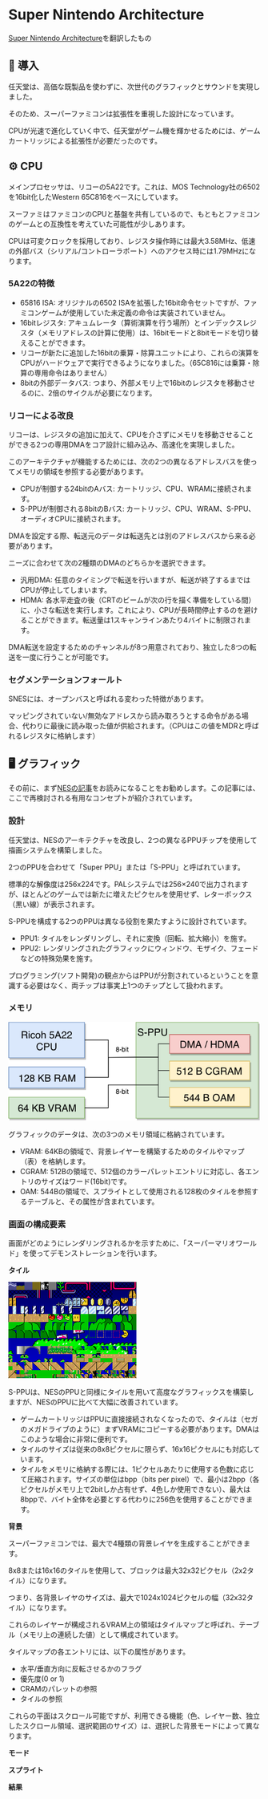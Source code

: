 # Super Nintendo Architecture

[Super Nintendo Architecture](https://www.copetti.org/writings/consoles/super-nintendo/)を翻訳したもの

## 📌 導入

任天堂は、高価な既製品を使わずに、次世代のグラフィックとサウンドを実現しました。

そのため、スーパーファミコンは拡張性を重視した設計になっています。

CPUが光速で進化していく中で、任天堂がゲーム機を輝かせるためには、ゲームカートリッジによる拡張性が必要だったのです。

## ⚙️ CPU

メインプロセッサは、リコーの5A22です。これは、MOS Technology社の6502を16bit化したWestern 65C816をベースにしています。

スーファミはファミコンのCPUと基盤を共有しているので、もともとファミコンのゲームとの互換性を考えていた可能性が少しあります。

CPUは可変クロックを採用しており、レジスタ操作時には最大3.58MHz、低速の外部バス（シリアル/コントローラポート）へのアクセス時には1.79MHzになります。

### 5A22の特徴

- 65816 ISA: オリジナルの6502 ISAを拡張した16bit命令セットですが、ファミコンゲームが使用していた未定義の命令は実装されていません。
- 16bitレジスタ: アキュムレータ（算術演算を行う場所）とインデックスレジスタ（メモリアドレスの計算に使用）は、16bitモードと8bitモードを切り替えることができます。
- リコーが新たに追加した16bitの乗算・除算ユニットにより、これらの演算をCPUがハードウェアで実行できるようになりました。（65C816には乗算・除算の専用命令はありません）
- 8bitの外部データバス: つまり、外部メモリ上で16bitのレジスタを移動させるのに、2倍のサイクルが必要になります。

### リコーによる改良

リコーは、レジスタの追加に加えて、CPUを介さずにメモリを移動させることができる2つの専用DMAをコア設計に組み込み、高速化を実現しました。

このアーキテクチャが機能するためには、次の2つの異なるアドレスバスを使ってメモリの領域を参照する必要があります。

- CPUが制御する24bitのAバス: カートリッジ、CPU、WRAMに接続されます。
- S-PPUが制御される8bitのBバス: カートリッジ、CPU、WRAM、S-PPU、オーディオCPUに接続されます。

DMAを設定する際、転送元のデータは転送先とは別のアドレスバスから来る必要があります。

ニーズに合わせて次の2種類のDMAのどちらかを選択できます。

- 汎用DMA: 任意のタイミングで転送を行いますが、転送が終了するまではCPUが停止してしまいます。
- HDMA: 各水平走査の後（CRTのビームが次の行を描く準備をしている間）に、小さな転送を実行します。これにより、CPUが長時間停止するのを避けることができます。転送量は1スキャンラインあたり4バイトに制限されます。

DMA転送を設定するためのチャンネルが8つ用意されており、独立した8つの転送を一度に行うことが可能です。

### セグメンテーションフォールト

SNESには、オープンバスと呼ばれる変わった特徴があります。

マッピングされていない/無効なアドレスから読み取ろうとする命令がある場合、代わりに最後に読み取った値が供給されます。（CPUはこの値をMDRと呼ばれるレジスタに格納します）

## 🖥 グラフィック

その前に、まず[NESの記事](https://www.copetti.org/writings/consoles/nes/)をお読みになることをお勧めします。この記事には、ここで再検討される有用なコンセプトが紹介されています。

### 設計

任天堂は、NESのアーキテクチャを改良し、2つの異なるPPUチップを使用して描画システムを構築しました。

2つのPPUを合わせて「Super PPU」または「S-PPU」と呼ばれています。

標準的な解像度は256x224です。PALシステムでは256×240で出力されますが、ほとんどのゲームでは新たに増えたピクセルを使用せず、レターボックス（黒い線）が表示されます。

S-PPUを構成する2つのPPUは異なる役割を果たすように設計されています。

- PPU1: タイルをレンダリングし、それに変換（回転、拡大縮小）を施す。
- PPU2: レンダリングされたグラフィックにウィンドウ、モザイク、フェードなどの特殊効果を施す。

プログラミング(ソフト開発)の観点からはPPUが分割されているということを意識する必要はなく、両チップは事実上1つのチップとして扱われます。

### メモリ

![s-ppu](images/sppu_arch.png)

グラフィックのデータは、次の3つのメモリ領域に格納されています。

- VRAM: 64KBの領域で、背景レイヤーを構築するためのタイルやマップ（表）を格納します。
- CGRAM: 512Bの領域で、512個のカラーパレットエントリに対応し、各エントリのサイズはワード(16bit)です。
- OAM: 544Bの領域で、スプライトとして使用される128枚のタイルを参照するテーブルと、その属性が含まれています。

### 画面の構成要素

画面がどのようにレンダリングされるかを示すために、「スーパーマリオワールド」を使ってデモンストレーションを行います。

**タイル**

![Some 16x16 Tiles found in VRAM](images/tiles.png)

S-PPUは、NESのPPUと同様にタイルを用いて高度なグラフィックスを構築しますが、NESのPPUに比べて大幅に改善されています。

- ゲームカートリッジはPPUに直接接続されなくなったので、タイルは（セガのメガドライブのように）まずVRAMにコピーする必要があります。DMAはこのような場合に非常に便利です。
- タイルのサイズは従来の8x8ピクセルに限らず、16x16ピクセルにも対応しています。
- タイルをメモリに格納する際には、1ピクセルあたりに使用する色数に応じて圧縮されます。サイズの単位はbpp（bits per pixel）で、最小は2bpp（各ピクセルがメモリ上で2bitしか占有せず、4色しか使用できない）、最大は8bppで、バイト全体を必要とする代わりに256色を使用することができます。

**背景**

スーパーファミコンでは、最大で4種類の背景レイヤを生成することができます。

8x8または16x16のタイルを使用して、ブロックは最大32x32ピクセル（2x2タイル）になります。

つまり、各背景レイヤのサイズは、最大で1024x1024ピクセルの幅（32x32タイル）になります。

これらのレイヤーが構成されるVRAM上の領域はタイルマップと呼ばれ、テーブル（メモリ上の連続した値）として構成されています。

タイルマップの各エントリには、以下の属性があります。

- 水平/垂直方向に反転させるかのフラグ
- 優先度(0 or 1)
- CRAMのパレットの参照
- タイルの参照

これらの平面はスクロール可能ですが、利用できる機能（色、レイヤー数、独立したスクロール領域、選択範囲のサイズ）は、選択した背景モードによって異なります。

**モード**

**スプライト**

**結果**


